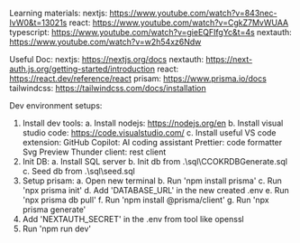 Learning materials:
nextjs: https://www.youtube.com/watch?v=843nec-IvW0&t=13021s
react: https://www.youtube.com/watch?v=CgkZ7MvWUAA
typescript: https://www.youtube.com/watch?v=gieEQFIfgYc&t=4s
nextauth: https://www.youtube.com/watch?v=w2h54xz6Ndw

Useful Doc:
nextjs: https://nextjs.org/docs
nextauth: https://next-auth.js.org/getting-started/introduction
react: https://react.dev/reference/react
prisam: https://www.prisma.io/docs
tailwindcss: https://tailwindcss.com/docs/installation

Dev environment setups:
1. Install dev tools:
    a. Install nodejs: https://nodejs.org/en
    b. Install visual studio code: https://code.visualstudio.com/
    c. Install useful VS code extension:
         GitHub Copilot: AI coding assistant
         Prettier: code formatter
         Svg Preview
         Thunder client: rest client
2. Init DB:
    a. Install SQL server
    b. Init db from .\sql\CCOKRDBGenerate.sql
    c. Seed db from .\sql\seed.sql
3. Setup prisam:
    a. Open new terminal
    b. Run 'npm install prisma'
    c. Run 'npx prisma init'
    d. Add 'DATABASE_URL' in the new created .env
    e. Run 'npx prisma db pull'
    f. Run 'npm install @prisma/client'
    g. Run 'npx prisma generate'
4. Add 'NEXTAUTH_SECRET' in the .env from tool like openssl
5. Run 'npm run dev'
